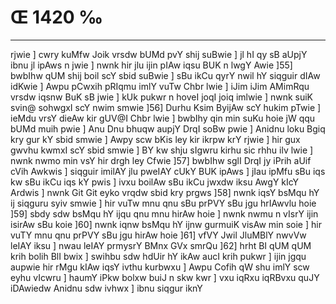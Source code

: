 # Œ 1420 ‰
---
rjwie ] cwry kuMfw Joik vrsdw bUMd pvY shij suBwie ] jl hI qy sB
aUpjY ibnu jl ipAws n jwie ] nwnk hir jlu ijin pIAw iqsu BUK n lwgY
Awie ]55] bwbIhw qUM shij boil scY sbid suBwie ] sBu ikCu qyrY nwil hY
siqguir dIAw idKwie ] Awpu pCwxih pRIqmu imlY vuTw Chbr lwie ] iJim
iJim AMimRqu vrsdw iqsnw BuK sB jwie ] kUk pukwr n hoveI joqI joiq
imlwie ] nwnk suiK svin@ sohwgxI scY nwim smwie ]56] Durhu Ksim
ByijAw scY hukim pTwie ] ieMdu vrsY dieAw kir gUV@I Chbr lwie ]
bwbIhy qin min suKu hoie jW qqu bUMd muih pwie ] Anu Dnu bhuqw aupjY
DrqI soBw pwie ] Anidnu loku Bgiq kry gur kY sbid smwie ] Awpy scw
bKis ley kir ikrpw krY rjwie ] hir gux gwvhu kwmxI scY sbid smwie
] BY kw shju sIgwru kirhu sic rhhu ilv lwie ] nwnk nwmo min vsY hir
drgh ley Cfwie ]57] bwbIhw sglI DrqI jy iPrih aUif cVih Awkwis
] siqguir imilAY jlu pweIAY cUkY BUK ipAws ] jIau ipMfu sBu iqs kw sBu
ikCu iqs kY pwis ] ivxu boilAw sBu ikCu jwxdw iksu AwgY kIcY Ardwis ]
nwnk Git Git eyko vrqdw sbid kry prgws ]58] nwnk iqsY bsMqu hY
ij siqguru syiv smwie ] hir vuTw mnu qnu sBu prPVY sBu jgu hrIAwvlu
hoie ]59] sbdy sdw bsMqu hY ijqu qnu mnu hirAw hoie ] nwnk nwmu n
vIsrY ijin isirAw sBu koie ]60] nwnk iqnw bsMqu hY ijnw gurmuiK
visAw min soie ] hir vuTY mnu qnu prPVY sBu jgu hirAw hoie ]61]
vfVY Jwil JluMBlY nwvVw leIAY iksu ] nwau leIAY prmysrY BMnx GVx
smrQu ]62] hrht BI qUM qUM krih bolih BlI bwix ] swihbu sdw hdUir hY
ikAw aucI krih pukwr ] ijin jgqu aupwie hir rMgu kIAw iqsY ivthu
kurbwxu ] Awpu Cofih qW shu imlY scw eyhu vIcwru ] haumY iPkw bolxw buiJ
n skw kwr ] vxu iqRxu iqRBvxu quJY iDAwiedw Anidnu sdw ivhwx ] ibnu
siqgur iknY
####
